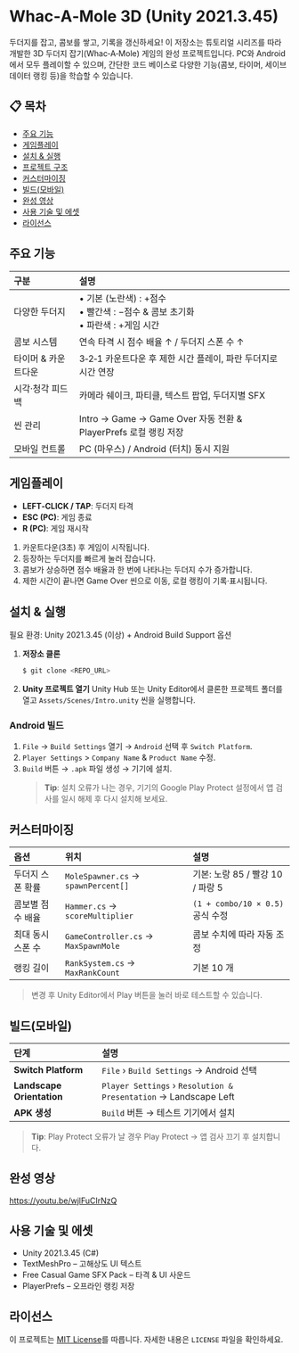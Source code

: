 
# Whac‑A‑Mole 3D (Unity 2021.3.45)

두더지를 잡고, 콤보를 쌓고, 기록을 갱신하세요! 이 저장소는 튜토리얼 시리즈를 따라 개발한 3D 두더지 잡기(Whac‑A‑Mole) 게임의 완성 프로젝트입니다. PC와 Android에서 모두 플레이할 수 있으며, 간단한 코드 베이스로 다양한 기능(콤보, 타이머, 세이브 데이터 랭킹 등)을 학습할 수 있습니다.

## 📋 목차

*   [주요 기능](#주요-기능)
*   [게임플레이](#게임플레이)
*   [설치 & 실행](#설치--실행)
*   [프로젝트 구조](#프로젝트-구조)
*   [커스터마이징](#커스터마이징)
*   [빌드(모바일)](#빌드모바일)
*   [완성 영상](#완성-영상)
*   [사용 기술 및 에셋](#사용-기술-및-에셋)
*   [라이선스](#라이선스)

## 주요 기능

| 구분             | 설명                                                                                                |
| :--------------- | :-------------------------------------------------------------------------------------------------- |
| 다양한 두더지    | • 기본 (노란색) : +점수<br>• 빨간색 : −점수 & 콤보 초기화<br>• 파란색 : +게임 시간                         |
| 콤보 시스템      | 연속 타격 시 점수 배율 ↑ / 두더지 스폰 수 ↑                                                           |
| 타이머 & 카운트다운 | 3‑2‑1 카운트다운 후 제한 시간 플레이, 파란 두더지로 시간 연장                                            |
| 시각·청각 피드백 | 카메라 쉐이크, 파티클, 텍스트 팝업, 두더지별 SFX                                                        |
| 씬 관리          | Intro → Game → Game Over 자동 전환 & PlayerPrefs 로컬 랭킹 저장                                      |
| 모바일 컨트롤    | PC (마우스) / Android (터치) 동시 지원                                                                |

## 게임플레이

*   **LEFT‑CLICK / TAP**: 두더지 타격
*   **ESC (PC)**: 게임 종료
*   **R (PC)**: 게임 재시작

1.  카운트다운(3초) 후 게임이 시작됩니다.
2.  등장하는 두더지를 빠르게 눌러 잡습니다.
3.  콤보가 상승하면 점수 배율과 한 번에 나타나는 두더지 수가 증가합니다.
4.  제한 시간이 끝나면 Game Over 씬으로 이동, 로컬 랭킹이 기록·표시됩니다.

## 설치 & 실행

필요 환경: Unity 2021.3.45 (이상) + Android Build Support 옵션

1.  **저장소 클론**
    ```bash
    $ git clone <REPO_URL>
    ```
2.  **Unity 프로젝트 열기**
    Unity Hub 또는 Unity Editor에서 클론한 프로젝트 폴더를 열고 `Assets/Scenes/Intro.unity` 씬을 실행합니다.

### Android 빌드

1.  `File` → `Build Settings` 열기 → `Android` 선택 후 `Switch Platform`.
2.  `Player Settings` > `Company Name` & `Product Name` 수정.
3.  `Build` 버튼 → `.apk` 파일 생성 → 기기에 설치.
    > **Tip**: 설치 오류가 나는 경우, 기기의 Google Play Protect 설정에서 앱 검사를 일시 해제 후 다시 설치해 보세요.

## 커스터마이징

| 옵션               | 위치                                 | 설명                                         |
| :----------------- | :----------------------------------- | :------------------------------------------- |
| 두더지 스폰 확률   | `MoleSpawner.cs` → `spawnPercent[]`  | 기본: 노랑 85 / 빨강 10 / 파랑 5              |
| 콤보별 점수 배율   | `Hammer.cs` → `scoreMultiplier`      | `(1 + combo/10 × 0.5)` 공식 수정             |
| 최대 동시 스폰 수  | `GameController.cs` → `MaxSpawnMole` | 콤보 수치에 따라 자동 조정                   |
| 랭킹 길이          | `RankSystem.cs` → `MaxRankCount`     | 기본 10 개                                   |

> 변경 후 Unity Editor에서 Play 버튼을 눌러 바로 테스트할 수 있습니다.

## 빌드(모바일)

| 단계                  | 설명                                                                                   |
| :-------------------- | :------------------------------------------------------------------------------------- |
| **Switch Platform**   | `File` › `Build Settings` → Android 선택                                               |
| **Landscape Orientation** | `Player Settings` › `Resolution & Presentation` → Landscape Left                         |
| **APK 생성**          | `Build` 버튼 → 테스트 기기에서 설치                                                     |

> **Tip**: Play Protect 오류가 날 경우 Play Protect → 앱 검사 끄기 후 설치합니다.

## 완성 영상

https://youtu.be/wjlFuCIrNzQ




## 사용 기술 및 에셋

*   Unity 2021.3.45 (C#)
*   TextMeshPro – 고해상도 UI 텍스트
*   Free Casual Game SFX Pack – 타격 & UI 사운드
*   PlayerPrefs – 오프라인 랭킹 저장


## 라이선스

이 프로젝트는 [MIT License](<YOUR_REPO_LICENSE_URL>)를 따릅니다. 자세한 내용은 `LICENSE` 파일을 확인하세요.




